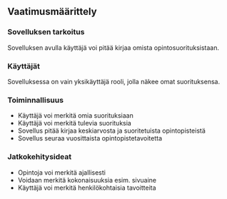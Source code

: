 ## Vaatimusmäärittely

### Sovelluksen tarkoitus

Sovelluksen avulla käyttäjä voi pitää kirjaa omista opintosuorituksistaan.

### Käyttäjät
Sovelluksessa on vain yksikäyttäjä rooli, jolla näkee omat suorituksensa.

### Toiminnallisuus
  - Käyttäjä voi merkitä omia suorituksiaan
  - Käyttäjä voi merkitä tulevia suorituksia
  - Sovellus pitää kirjaa keskiarvosta ja suoritetuista opintopisteistä
  - Sovellus seuraa vuosittaista opintopistetavoitetta

### Jatkokehitysideat
  - Opintoja voi merkitä ajallisesti
  - Voidaan merkitä kokonaisuuksia esim. sivuaine
  - Käyttäjä voi merkitä henkilökohtaisia tavoitteita

